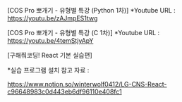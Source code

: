[COS Pro 뽀개기 - 유형별 특강 (Python 1차)]
*Youtube URL : https://youtu.be/zAJmpES1twg


[COS Pro 뽀개기 - 유형별 특강 (C 1차)]
*Youtube URL : https://youtu.be/4temStjyApY


[구해줘코딩! React 기본 실습편]

*실습 프로그램 설치 참고 자료 : 

https://www.notion.so/winterwolf0412/LG-CNS-React-c96648983c0d443eb6df96110e408fc1 
